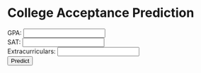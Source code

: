 
<!DOCTYPE html>
<html lang="en">
<head>
    <meta charset="UTF-8">
    <meta name="viewport" content="width=device-width, initial-scale=1.0">
    <title>College Acceptance Prediction</title>
</head>
<body>
    <h1>College Acceptance Prediction</h1>
    <form id="prediction-form">
        GPA: <input type="number" name="gpa" step="0.01" required><br>
        SAT: <input type="number" name="sat" required><br>
        Extracurriculars: <input type="number" name="extracurriculars" required><br>
        <button type="submit">Predict</button>
    </form>
    <div id="result"></div>
    <script src="https://code.jquery.com/jquery-3.6.0.min.js"></script>
    <script>
        $(document).ready(function () {
            $('#prediction-form').submit(function (e) {
                e.preventDefault();
                $.ajax({
                    type: 'POST',
                    url: '/predict',
                    data: $('#prediction-form').serialize(),
                    success: function (response) {
                        $('#result').text('Prediction: ' + response.result);
                    }
                });
            });
        });
    </script>
</body>
</html>

